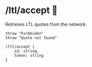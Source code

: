# /ltl/accept 👤

Retrieves LTL quotes from the network.

```ejs
throw "Forbbiden"
throw "Quote not found"

/ltl/accept {
    id: string,
    token: string
}
```
